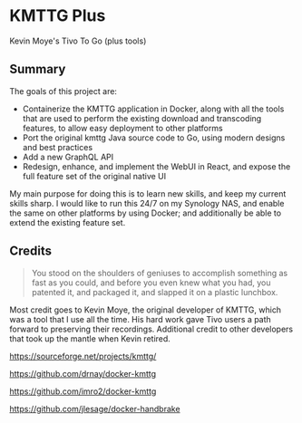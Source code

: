# KMTTG Plus

Kevin Moye's Tivo To Go (plus tools)

## Summary

The goals of this project are:
- Containerize the KMTTG application in Docker, along with all the tools that are used to perform the existing download and transcoding features, to allow easy deployment to other platforms
- Port the original kmttg Java source code to Go, using modern designs and best practices
- Add a new GraphQL API
- Redesign, enhance, and implement the WebUI in React, and expose the full feature set of the original native UI

My main purpose for doing this is to learn new skills, and keep my current skills sharp. I would like to run this 24/7 on my Synology NAS, and enable the same on other platforms by using Docker; and additionally be able to extend the existing feature set.

## Credits

> You stood on the shoulders of geniuses to accomplish something as fast as you could, and before you even knew what you had, you patented it, and packaged it, and slapped it on a plastic lunchbox.

Most credit goes to Kevin Moye, the original developer of KMTTG, which was a tool that I use all the time. His hard work gave Tivo users a path forward to preserving their recordings. Additional credit to other developers that took up the mantle when Kevin retired.


https://sourceforge.net/projects/kmttg/

https://github.com/drnay/docker-kmttg

https://github.com/imro2/docker-kmttg

https://github.com/jlesage/docker-handbrake
